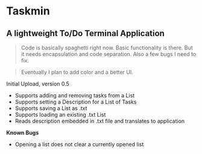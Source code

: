 # Taskmin
## A lightweight To/Do Terminal Application

> Code is basically spaghetti right now. Basic functionality is there. But it needs encapsulation and code separation. Also a few bugs I need to fix.

> Eventually I plan to add color and a better UI.

Initial Upload, version 0.5

- Supports adding and removing tasks from a List
- Supports setting a Description for a List of Tasks
- Supports saving a List as .txt
- Supports loading an existing .txt List
- Reads description embedded in .txt file and translates to application


<b> Known Bugs </b>

- Opening a list does not clear a currently opened list